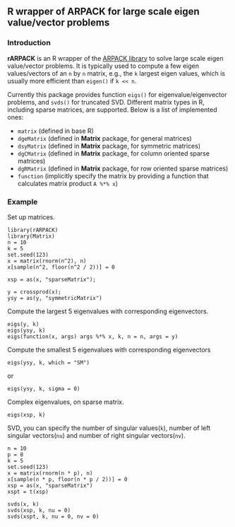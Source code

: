 ## R wrapper of ARPACK for large scale eigen value/vector problems

### Introduction

**rARPACK** is an R wrapper of the
[ARPACK library](http://www.caam.rice.edu/software/ARPACK/)
to solve large scale eigen
value/vector problems. It is typically used to compute a few eigen
values/vectors of an `n` by `n` matrix, e.g., the `k` largest eigen values, which
is usually more efficient than `eigen()` if `k << n`. 

Currently this package provides function `eigs()` for eigenvalue/eigenvector
problems, and `svds()` for truncated SVD. Different matrix types in R,
including sparse matrices, are supported. Below is a list of implemented ones:

- `matrix` (defined in base R)
- `dgeMatrix` (defined in **Matrix** package, for general matrices)
- `dsyMatrix` (defined in **Matrix** package, for symmetric matrices)
- `dgCMatrix` (defined in **Matrix** package, for column oriented sparse matrices)
- `dgRMatrix` (defined in **Matrix** package, for row oriented sparse matrices)
- `function` (implicitly specify the matrix by providing a function that calculates matrix product `A %*% x`)

### Example

Set up matrices.

```
library(rARPACK)
library(Matrix)
n = 10
k = 5
set.seed(123)
x = matrix(rnorm(n^2), n)
x[sample(n^2, floor(n^2 / 2))] = 0

xsp = as(x, "sparseMatrix");

y = crossprod(x);
ysy = as(y, "symmetricMatrix")
```

Compute the largest 5 eigenvalues with corresponding eigenvectors.

```
eigs(y, k)
eigs(ysy, k)
eigs(function(x, args) args %*% x, k, n = n, args = y)
```

Compute the smallest 5 eigenvalues with corresponding eigenvectors

```
eigs(ysy, k, which = "SM")
```

or

```
eigs(ysy, k, sigma = 0)
```

Complex eigenvalues, on sparse matrix.

```
eigs(xsp, k)
```

SVD, you can specify the number of singular values(`k`),
number of left singular vectors(`nu`) and number of right singular
vectors(`nv`).

```
n = 10
p = 8
k = 5
set.seed(123)
x = matrix(rnorm(n * p), n)
x[sample(n * p, floor(n * p / 2))] = 0
xsp = as(x, "sparseMatrix")
xspt = t(xsp)

svds(x, k)
svds(xsp, k, nu = 0)
svds(xspt, k, nu = 0, nv = 0)
```

